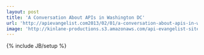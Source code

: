 ```yaml
---
layout: post
title: 'A Conversation About APIs in Washington DC'
url: 'http://apievangelist.com2013/02/01/a-conversation-about-apis-in-washington-dc/'
image: 'http://kinlane-productions.s3.amazonaws.com/api-evangelist-site/blog/dcapi-1.png'
---
```

{% include JB/setup %}
